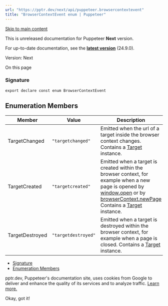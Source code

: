 ```yaml
---
url: "https://pptr.dev/next/api/puppeteer.browsercontextevent"
title: "BrowserContextEvent enum | Puppeteer"
---
```


[Skip to main content](https://pptr.dev/next/api/puppeteer.browsercontextevent#__docusaurus_skipToContent_fallback)

This is unreleased documentation for Puppeteer **Next** version.

For up-to-date documentation, see the **[latest version](https://pptr.dev/api/puppeteer.browsercontextevent)** (24.9.0).

Version: Next

On this page

### Signature [​](https://pptr.dev/next/api/puppeteer.browsercontextevent\#signature "Direct link to Signature")

```codeBlockLines_RjmQ
export declare const enum BrowserContextEvent

```

## Enumeration Members [​](https://pptr.dev/next/api/puppeteer.browsercontextevent\#enumeration-members "Direct link to Enumeration Members")

| Member | Value | Description |
| --- | --- | --- |
| TargetChanged | `"targetchanged"` | Emitted when the url of a target inside the browser context changes. Contains a [Target](https://pptr.dev/next/api/puppeteer.target) instance. |
| TargetCreated | `"targetcreated"` | Emitted when a target is created within the browser context, for example when a new page is opened by [window.open](https://developer.mozilla.org/en-US/docs/Web/API/Window/open) or by [browserContext.newPage](https://pptr.dev/next/api/puppeteer.browsercontext.newpage)<br>Contains a [Target](https://pptr.dev/next/api/puppeteer.target) instance. |
| TargetDestroyed | `"targetdestroyed"` | Emitted when a target is destroyed within the browser context, for example when a page is closed. Contains a [Target](https://pptr.dev/next/api/puppeteer.target) instance. |

- [Signature](https://pptr.dev/next/api/puppeteer.browsercontextevent#signature)
- [Enumeration Members](https://pptr.dev/next/api/puppeteer.browsercontextevent#enumeration-members)

pptr.dev, Puppeteer's documentation site, uses cookies from Google to deliver and enhance the quality of its services and to analyze traffic. [Learn more.](https://policies.google.com/technologies/cookies)

Okay, got it!
